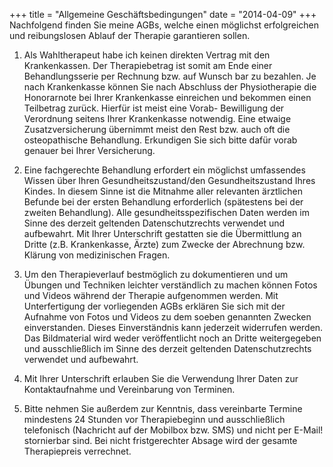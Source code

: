 +++
title = "Allgemeine Geschäftsbedingungen"
date = "2014-04-09"
+++
Nachfolgend finden Sie meine AGBs, welche einen möglichst erfolgreichen und reibungslosen Ablauf der Therapie garantieren sollen. 

1. Als Wahltherapeut habe ich keinen direkten Vertrag mit den Krankenkassen. Der Therapiebetrag ist somit am Ende einer Behandlungsserie per Rechnung bzw. auf Wunsch bar zu bezahlen. Je nach Krankenkasse können Sie nach Abschluss der Physiotherapie die Honorarnote bei Ihrer Krankenkasse einreichen und bekommen einen Teilbetrag zurück. Hierfür ist meist eine Vorab- Bewilligung der Verordnung seitens Ihrer Krankenkasse notwendig.
Eine etwaige Zusatzversicherung übernimmt meist den Rest bzw. auch oft die osteopathische Behandlung. Erkundigen Sie sich bitte dafür vorab genauer bei Ihrer Versicherung.

2. Eine fachgerechte Behandlung erfordert ein möglichst umfassendes Wissen über Ihren Gesundheitszustand/den Gesundheitszustand Ihres Kindes. 
In diesem Sinne ist die Mitnahme aller relevanten ärztlichen Befunde bei der ersten Behandlung erforderlich (spätestens bei der zweiten Behandlung). Alle gesundheitsspezifischen Daten werden im Sinne des derzeit geltenden Datenschutzrechts verwendet und aufbewahrt. Mit Ihrer Unterschrift gestatten sie die Übermittlung an Dritte (z.B. Krankenkasse, Ärzte) zum Zwecke der Abrechnung bzw. Klärung von medizinischen Fragen.

3. Um den Therapieverlauf bestmöglich zu dokumentieren und um Übungen und Techniken leichter verständlich zu machen können Fotos und Videos während der
Therapie aufgenommen werden. Mit Unterfertigung der vorliegenden AGBs erklären Sie sich mit der Aufnahme von Fotos und Videos zu dem soeben genannten Zwecken
einverstanden. Dieses Einverständnis kann jederzeit widerrufen werden. Das
Bildmaterial wird weder veröffentlicht noch an Dritte weitergegeben und ausschließlich im Sinne des derzeit geltenden Datenschutzrechts verwendet und aufbewahrt.

4. Mit Ihrer Unterschrift erlauben Sie die Verwendung Ihrer Daten zur Kontaktaufnahme und Vereinbarung von Terminen. 

5. Bitte nehmen Sie außerdem zur Kenntnis, dass vereinbarte Termine mindestens 24 Stunden vor Therapiebeginn und ausschließlich telefonisch (Nachricht auf der Mobilbox bzw. SMS) und nicht per E-Mail! stornierbar sind. Bei nicht fristgerechter Absage wird der gesamte Therapiepreis verrechnet.